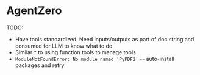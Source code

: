 # AgentZero

TODO:
* Have tools standardized. Need inputs/outputs as part of doc string and consumed for LLM to know what to do.
* Similar ^ to using function tools to manage tools
* `ModuleNotFoundError: No module named 'PyPDF2'` -- auto-install packages and retry